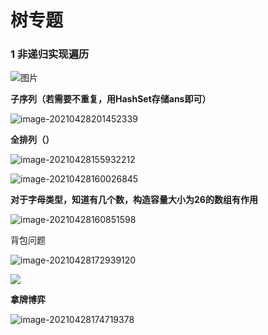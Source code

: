 # 树专题

### 1 非递归实现遍历

![图片](https://mmbiz.qpic.cn/mmbiz_jpg/liaT5dytkaTfrDKKBt1SMHeJL6qDia4CLbSayGer6vIH5axVSiciawBfDI7CyYuiaUN1tofQrFBtFxDppAH6PO8UboQ/640?wx_fmt=jpeg&tp=webp&wxfrom=5&wx_lazy=1&wx_co=1)

**子序列（若需要不重复，用HashSet存储ans即可）**

![image-20210428201452339](E:\nutstore\md\树专题.assets\image-20210428201452339.png)

**全排列（）**

![image-20210428155932212](E:\nutstore\md\树专题.assets\image-20210428155944153.png)

![image-20210428160026845](E:\nutstore\md\树专题.assets\image-20210428160026845.png)

**对于字母类型，知道有几个数，构造容量大小为26的数组有作用**

![image-20210428160851598](E:\nutstore\md\树专题.assets\image-20210428160851598.png)

背包问题

![image-20210428172939120](E:\nutstore\md\树专题.assets\image-20210428172939120.png)

![ ](E:\nutstore\md\树专题.assets\image-20210428173320691.png)

**拿牌博弈**

![image-20210428174719378](E:\nutstore\md\树专题.assets\image-20210428174719378.png) 

 

